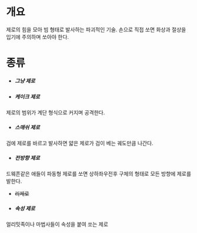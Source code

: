 # 개요
제로의 힘을 모아 빔 형태로 발사하는 파괴적인 기술. 손으로 직접 쏘면 화상과 절상을 입기에 주의하며 쏘아야 한다.

# 종류
- ##### 그냥 제로
- ##### 케이크 제로
제로의 범위가 계단 형식으로 커지며 공격한다.
- ##### 스매쉬 제로
검에 제로를 바르고 발사하면 얇은 제로가 검이 베는 궤도만큼 나간다.
- ##### 전방향 제로
드웨픈같은 애들이 파동형 제로를 쏘면 상하좌우전후 구체의 형태로 모든 방향에 제로를 발한다.
- ~~리제로~~
- ##### 속성 제로
얼리밋족이나 마법사들이 속성을 붙여 쏘는 제로